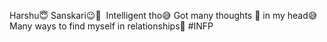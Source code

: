 Harshu😇
Sanskari😉💖 
Intelligent tho😅
Got many thoughts 🤔 in my head😅 
Many ways to find myself in relationships🥰
#INFP
